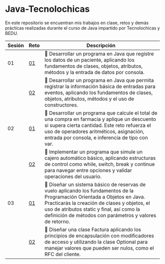 # Java-Tecnolochicas
En este repositorio se encuentran mis trabajos en clase, retos y demás prácticas realizadas durante el curso de Java impartido por Tecnolochicas y BEDU.

| Sesión | Reto | Descripción |
|--------|----|-------------|
|01|[01](S1_Reto1)|💪 Desarrollar un programa en Java que registre los datos de un paciente, aplicando los fundamentos de clases, objetos, atributos, métodos y la entrada de datos por consola.|
||[02](S1_Reto2)|💪 Desarrollar un programa en Java que permita registrar la información básica de entradas para eventos, aplicando los fundamentos de clases, objetos, atributos, métodos y el uso de constructores.|
|02|[01](S2_Reto1)|💪 Desarrollar un programa que calcule el total de una compra en farmacia y aplique un descuento si supera cierta cantidad. Este reto refuerza el uso de operadores aritméticos, asignación, entrada por consola, e inferencia de tipo con var.|
||[02](S2_Reto2)|💪 Implementar un programa que simule un cajero automático básico, aplicando estructuras de control como while, switch, break y continue para navegar entre opciones y validar operaciones del usuario.|
|03|[01](Sesión3/S3_Reto1)|💪 Diseñar un sistema básico de reservas de vuelo aplicando los fundamentos de la Programación Orientada a Objetos en Java. Practicarás la creación de clases y objetos, el uso de atributos static y final, así como la definición de métodos con parámetros y valores de retorno.|
||[02](Sesión3/S3_Reto2)|💪 Diseñar una clase Factura aplicando los principios de encapsulación con modificadores de acceso y utilizando la clase Optional para manejar valores que pueden ser nulos, como el RFC del cliente.|
